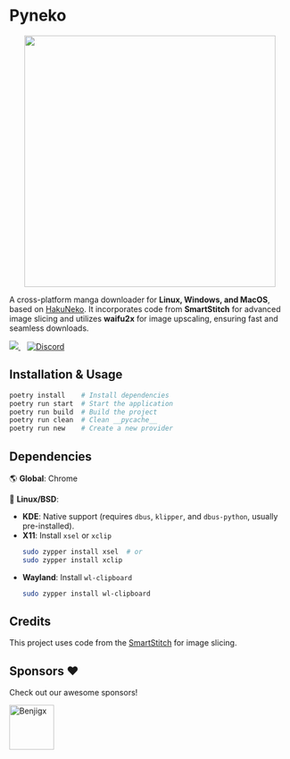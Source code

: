 # Pyneko  
<div align="center">
  <a href="https://github.com/Lyem/Pyneko">
    <img width="450" src="https://i.imgur.com/RWMFT6o.png" />
  </a>
</div>

A cross-platform manga downloader for **Linux, Windows, and MacOS**, based on [HakuNeko](https://github.com/manga-download/hakuneko). It incorporates code from **SmartStitch** for advanced image slicing and utilizes **waifu2x** for image upscaling, ensuring fast and seamless downloads.

<a href="https://github.com/Lyem/pyneko/releases">
    <img src="https://img.shields.io/github/downloads/Lyem/pyneko/total" />
</a>&nbsp;&nbsp;
<a href="https://discord.gg/EYm6svnw5b">
<img alt="Discord" src="https://img.shields.io/discord/1263906403953672344?label=Discord&labelColor=5864f2&color=545454&cacheSeconds=36000"/>
</a>

## Installation & Usage  
```bash
poetry install    # Install dependencies  
poetry run start  # Start the application  
poetry run build  # Build the project  
poetry run clean  # Clean __pycache__  
poetry run new    # Create a new provider  
```

## Dependencies  

🌎 **Global**: Chrome  

🐧 **Linux/BSD**:  
  - **KDE**: Native support (requires `dbus`, `klipper`, and `dbus-python`, usually pre-installed).  
  - **X11**: Install `xsel` or `xclip`  
    ```bash
    sudo zypper install xsel  # or  
    sudo zypper install xclip  
    ```  
  - **Wayland**: Install `wl-clipboard`  
    ```bash
    sudo zypper install wl-clipboard  
    ```


## Credits

This project uses code from the [SmartStitch](https://github.com/MechTechnology/SmartStitch) for image slicing.

## Sponsors ❤️

Check out our awesome sponsors!

<a href="https://github.com/Benjigx"><img src="https://github.com/Benjigx.png" width="80px" alt="Benjigx" /></a>&nbsp;&nbsp;